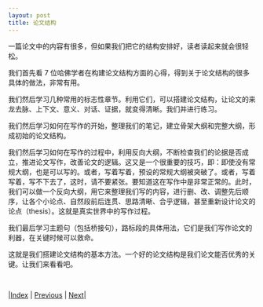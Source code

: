```yaml
---
layout: post
title: 论文结构
---
```


一篇论文中的内容有很多，但如果我们把它的结构安排好，读者读起来就会很轻松。

我们首先看 7 位哈佛学者在构建论文结构方面的心得，得到关于论文结构的很多具体的做法，非常有用。

我们然后学习几种常用的标志性章节。利用它们，可以搭建论文结构，让论文的来龙去脉、上下文、意义、对话、证据，就变得清晰。我们并进行练习。

我们然后学习如何在写作的开始，整理我们的笔记，建立骨架大纲和完整大纲，形成初始的论文结构。

我们然后学习如何在写作的过程中，利用反向大纲，不断检查我们的论据是否成立，推进论文写作，改善论文的逻辑。这又是一个很重要的技巧，即：即使没有常规大纲，也是可以写的。或者，写着写着，预设的常规大纲被突破了。或者，写着写着，写不下去了，这时，请不要紧张。要知道这在写作中是非常正常的。此时，我们可以做一个反向大纲，用它来整理我们写的内容，进行删、改、调整先后顺序，让各个小论点、自然段前后连贯、思路清晰、合乎逻辑，甚至重新设计论文的论点（thesis）。这就是真实世界中的写作过程。

我们最后学习主题句（包括桥接句），路标段的具体用法，它们是我们写作论文的利器，在关键时候可以救命。

这就是我们搭建论文结构的基本方法。一个好的论文结构是我们论文能否优秀的关键。让我们来看看吧。

<br/>

|[Index](../../) | [Previous](2-6-conclusion) | [Next](3-2-structure)|
